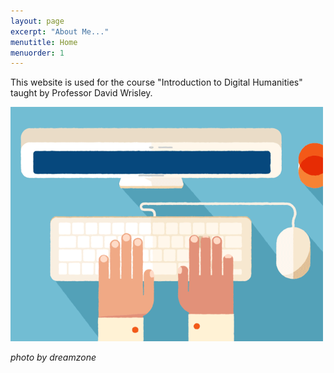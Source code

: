 ```yaml
---
layout: page
excerpt: "About Me..."
menutitle: Home
menuorder: 1
---
```


This website is used for the course "Introduction to Digital Humanities" taught by Professor David Wrisley. 

<img src="/assets/media.gif" style="zoom:100%"/>

<em> photo by dreamzone </em>